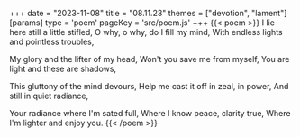 +++
date = "2023-11-08"
title = "08.11.23"
themes = ["devotion", "lament"]
[params]
  type = 'poem'
  pageKey = 'src/poem.js'
+++
{{< poem >}}
I lie here still a little stifled,
O why, o why, do I fill my mind,
With endless lights and pointless troubles,

My glory and the lifter of my head,
Won't you save me from myself,
You are light and these are shadows,

This gluttony of the mind devours,
Help me cast it off in zeal, in power,
And still in quiet radiance,

Your radiance where I'm sated full,
Where I know peace, clarity true,
Where I'm lighter and enjoy you.
{{< /poem >}}